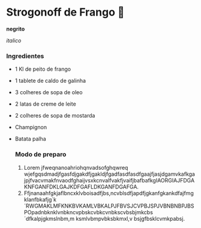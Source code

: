 # Strogonoff de Frango :chicken:

**negrito**

_italico_

### Ingredientes

* 1 Kl de peito de frango

* 1 tablete de caldo de galinha

* 3 colheres de sopa de oleo

* 2 latas de creme de leite

* 2 colheres de sopa de mostarda

* Champignon

* Batata palha

  ### Modo de preparo

  1. Lorem jfweqnanoahriohqnvadsofghqwreq	wjefgqsdmadjfgasfdjgakdfjgakldjfgadfasdfasdfgaajfjasjdgamvkafkgajpjfvacvmakfnvaodfghaijvsxkcnvalfvakfjvaifjbafbafkgIAORGIAJFDGAKNFGANFDKLGAJKDFGAFLDKGANFDGAFGA.
  2. Ffjnanaahfgkjaflbncxklvboisadfjbs,ncvblsdfjapdfjgkanfgkankdfajfmgklanfbkafjg´k´RWGMAKLMFKNKBVKAMLVBKALPJFBVSJCVPBJSPJVBNBNBPJBSPOpadnbknklvnbkncvpbskcvbkcvnbkscvbsbjmkcbs´dfkalpjgkmslnbm,m ksmlvbmpvbksbkmxl,v bsjgfbsklcvmkpabsj.

